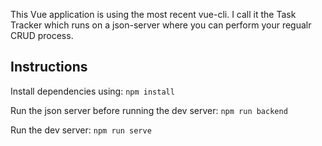This Vue application is using the most recent vue-cli. I call it the Task Tracker which runs on a json-server where you can perform your regualr CRUD process.

## Instructions

Install dependencies using:
`npm install`

Run the json server before running the dev server:
`npm run backend`

Run the dev server:
`npm run serve`
